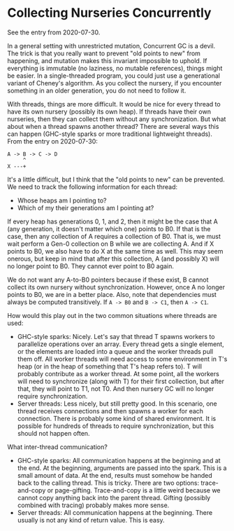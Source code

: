 # Collecting Nurseries Concurrently

See the entry from 2020-07-30.

In a general setting with unrestricted mutation, Concurrent GC is a devil.
The trick is that you really want to prevent "old points to new" from
happening, and mutation makes this invariant impossible to uphold. If
everything is immutable (no laziness, no mutable references), things might
be easier. In a single-threaded program, you could just use a generational
variant of Cheney's algorithm. As you collect the nursery, if you encounter
something in an older generation, you do not need to follow it.

With threads, things are more difficult. It would be nice for every
thread to have its own nursery (possibly its own heap). If threads
have their own nurseries, then they can collect them without any
synchronization. But what about when a thread spawns another thread?
There are several ways this can happen (GHC-style sparks or more
traditional lightweight threads). From the entry on 2020-07-30:

    A -> B -> C -> D
         ^
    X ---+

It's a little difficult, but I think that the "old points to new"
can be prevented. We need to track the following information for each
thread:

* Whose heaps am I pointing to?
* Which of my their generations am I pointing at?

If every heap has generations 0, 1, and 2, then it might be the case
that A (any generation, it doesn't matter which one) points to B0. If
that is the case, then any collection of A requires a collection of B0.
That is, we must wait perform a Gen-0 collection on B while we are
collecting A. And if X points to B0, we also have to do X at the same
time as well. This may seem onerous, but keep in mind that after this
collection, A (and possibly X) will no longer point to B0. They cannot
ever point to B0 again.

We do not want any A-to-B0 pointers because if these exist, B cannot
collect its own nursery without synchronization. However, once A no
longer points to B0, we are in a better place. Also, note that
dependencies must always be computed transitively. If `A -> B0` and
`B -> C1`, then `A -> C1`.

How would this play out in the two common situations where threads
are used:

* GHC-style sparks: Nicely. Let's say that thread T spawns workers
  to parallelize operations over an array. Every thread gets a single
  element, or the elements are loaded into a queue and the worker
  threads pull them off. All worker threads will need access to some
  environment in T's heap (or in the heap of something that T's heap
  refers to). T will probably contribute as a worker thread. At some
  point, all the workers will need to synchronize (along with T) for
  their first collection, but after that, they will point to T1, not
  T0. And then nursery GC will no longer require synchronization.
* Server threads: Less nicely, but still pretty good. In this scenario,
  one thread receives connections and then spawns a worker for each
  connection. There is probably some kind of shared environment. It
  is possible for hundreds of threads to require synchronization, but
  this should not happen often.

What inter-thread communication?

* GHC-style sparks: All communication happens at the beginning and at
  the end. At the beginning, arguments are passed into the spark. This
  is a small amount of data. At the end, results must somehow be handed
  back to the calling thread. This is tricky. There are two options:
  trace-and-copy or page-gifting. Trace-and-copy is a little weird
  because we cannot copy anything back into the parent thread. Gifting
  (possibly combined with tracing) probably makes more sense.
* Server threads: All communication happens at the beginning. There
  usually is not any kind of return value. This is easy.
